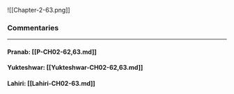 ![[Chapter-2-63.png]]

### Commentaries

---

#### Pranab: [[P-CH02-62,63.md]]

#### Yukteshwar: [[Yukteshwar-CH02-62,63.md]]

#### Lahiri: [[Lahiri-CH02-63.md]]
